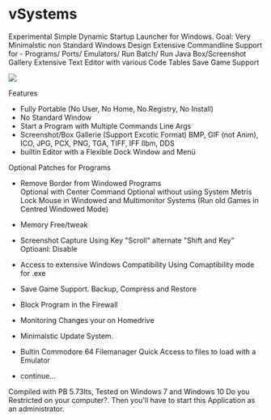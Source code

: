 # vSystems

Experimental Simple Dynamic Startup Launcher for Windows.
Goal: Very Minimalstic non Standard Windows Design
      Extensive Commandline Support for
      - Programs/ Ports/ Emulators/ Run Batch/ Run Java
      Box/Screenshot Gallery
      Extensive Text Editor with various Code Tables
      Save Game Support
      

![](https://user-images.githubusercontent.com/8560193/142236777-8940fb94-fe94-43a6-a09c-7c18c22df524.png)

Features
- Fully Portable (No User, No Home, No Registry, No Install)
- No Standard Window
- Start a Program with Multiple Commands Line Args
- Screenshot/Box Gallerie (Support Excotic Format)
  BMP, GIF (not Anim), ICO, JPG, PCX, PNG, TGA, TIFF, IFF Ilbm, DDS  
- builtin Editor with a Flexible Dock Window and Menü

Optional Patches for Programs
- Remove Border from Windowed Programs  
  Optional with Center Command
  Optional without using System Metris
  Lock Mouse in Windowed and Multimonitor Systems
  (Run old Games in Centred Windowed Mode)

- Memory Free/tweak
  
- Screenshot Capture
  Using Key "Scroll" alternate "Shift and Key"
  Optioanl: Disable

- Access to extensive Windows Compatibility
  Using Comaptibility mode for .exe

- Save Game Support. Backup, Compress and Restore
- Block Program in the Firewall
- Monitoring Changes your on Homedrive
- Minimalstic Update System.

- Bultin Commodore 64 Filemanager
  Quick Access to files to load with a Emulator


-   continue...

Compiled with PB 5.73lts, Tested on Windows 7 and Windows 10
Do you Restricted on your computer?. Then you'll have to start this Application as an administrator.


